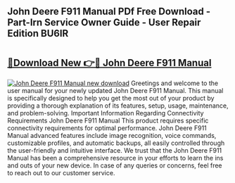 ## John Deere F911 Manual PDf Free Download - Part-Irn Service Owner Guide - User Repair Edition BU6IR

# <h2><a href="http://bc87263.oget.top/?id=John+Deere+F911+Manual">🔗Download New 👉🔴 John Deere F911 Manual</a></h2>

[![John Deere F911 Manual new download](https://i.imgur.com/5g1atiW.png)](http://bc87263.oget.top/?id=John+Deere+F911+Manual)
Greetings and welcome to the user manual for your newly updated John Deere F911 Manual. This manual is specifically designed to help you get the most out of your product by providing a thorough explanation of its features, setup, usage, maintenance, and problem-solving. Important Information Regarding Connectivity Requirements John Deere F911 Manual This product requires specific connectivity requirements for optimal performance. John Deere F911 Manual advanced features include image recognition, voice commands, customizable profiles, and automatic backups, all easily controlled through the user-friendly and intuitive interface. We trust that the John Deere F911 Manual has been a comprehensive resource in your efforts to learn the ins and outs of your new device. In case of any queries or concerns, feel free to reach out to our customer service.
